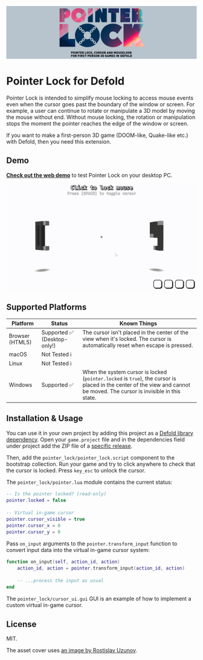 [![Pointer Lock Logo](cover.png)](https://github.com/indiesoftby/defold-pointer-lock)

# Pointer Lock for Defold

Pointer Lock is intended to simplify mouse locking to access mouse events even when the cursor goes past the boundary of the window or screen. For example, a user can continue to rotate or manipulate a 3D model by moving the mouse without end. Without mouse locking, the rotation or manipulation stops the moment the pointer reaches the edge of the window or screen.

If you want to make a first-person 3D game (DOOM-like, Quake-like etc.) with Defold, then you need this extension.

## Demo

**[Check out the web demo](https://indiesoftby.github.io/defold-pointer-lock/)** to test Pointer Lock on your desktop PC.

![Pointer Lock Example](example.gif)

## Supported Platforms

| Platform | Status | Known Things |
| -------- | ------ | ------------ |
| Browser (HTML5) | Supported ✅ (Desktop-only!) | The cursor isn't placed in the center of the view when it's locked. The cursor is automatically reset when escape is pressed. |
| macOS | Not Tested ℹ️ | |
| Linux | Not Tested ℹ️ | |
| Windows | Supported ✅ | When the system cursor is locked (`pointer.locked` is `true`), the cursor is placed in the center of the view and cannot be moved. The cursor is invisible in this state. |

## Installation & Usage

You can use it in your own project by adding this project as a [Defold library dependency](http://www.defold.com/manuals/libraries/). Open your `game.project` file and in the dependencies field under project add the ZIP file of a [specific release](https://github.com/indiesoftby/defold-pointer-lock/releases).

Then, add the `pointer_lock/pointer_lock.script` component to the bootstrap collection. Run your game and try to click anywhere to check that the cursor is locked. Press `key_esc` to unlock the cursor.

The `pointer_lock/pointer.lua` module contains the current status:

```lua
-- Is the pointer locked? (read-only)
pointer.locked = false

-- Virtual in-game cursor
pointer.cursor_visible = true
pointer.cursor_x = 0
pointer.cursor_y = 0
```

Pass `on_input` arguments to the `pointer.transform_input` function to convert input data into the virtual in-game cursor system:

```lua
function on_input(self, action_id, action)
    action_id, action = pointer.transform_input(action_id, action)

    -- ...process the input as usual
end
```

The `pointer_lock/cursor_ui.gui` GUI is an example of how to implement a custom virtual in-game cursor.

## License

MIT.

The asset cover uses [an image by Rostislav Uzunov](https://www.pexels.com/photo/purple-and-pink-diamond-on-blue-background-5011647/).

